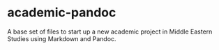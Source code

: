 # academic-pandoc
A base set of files to start up a new academic project in Middle Eastern Studies using Markdown and Pandoc.
